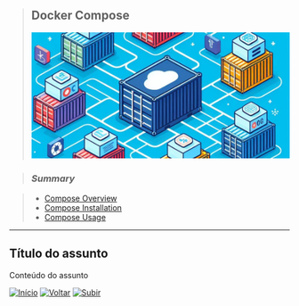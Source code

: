 > ## Docker Compose
>
> ![Docker](./images/docker_compose.png)

> ### *Summary*

> - [Compose Overview](#compose-overview)
> - [Compose Installation](#compose-installation)
> - [Compose Usage](#compose-usage)

----

## Título do assunto

Conteúdo do assunto

[![Início](../imges/control/11273_control_stop_icon.png?raw=true "Início")](../README.md#jsdevguide "Início")
[![Voltar](../imges/control/11269_control_left_icon.png "Voltar")](../README.md#summary "Voltar")
[![Subir](../imges/control/11280_control_up_icon.png "Subir")](#summary "Subir")

